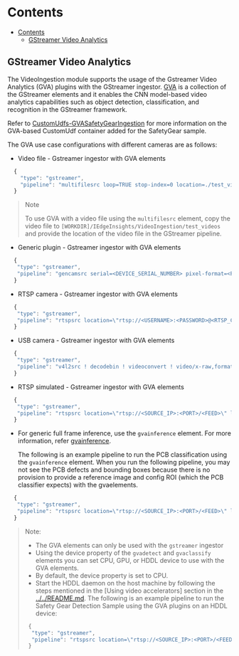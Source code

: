 # Contents

- [Contents](#contents)
  - [GStreamer Video Analytics](#gstreamer-video-analytics)

## GStreamer Video Analytics

The VideoIngestion module supports the usage of the Gstreamer Video Analytics (GVA) plugins with the GStreamer ingestor. [GVA](https://github.com/openvinotoolkit/dlstreamer_gst) is
a collection of the GStreamer elements and it enables the CNN model-based video analytics capabilities such as object detection, classification, and recognition in the GStreamer framework.

Refer to [CustomUdfs-GVASafetyGearIngestion](../CustomUdfs/GVASafetyGearIngestion/README.md) for more information on the GVA-based CustomUdf container added for the SafetyGear sample.

The GVA use case configurations with different cameras are as follows:

- Video file - Gstreamer ingestor with GVA elements

```javascript
  {
    "type": "gstreamer",
    "pipeline": "multifilesrc loop=TRUE stop-index=0 location=./test_videos/<VIDEO_FILE> ! h264parse ! decodebin ! videoconvert ! video/x-raw,format=BGR ! gvadetect model=models/<DETECTION_MODEL> ! appsink"
  }
```

  > Note
  >
  > To use GVA with a video file using the `multifilesrc` element, copy the video file to `[WORKDIR]/IEdgeInsights/VideoIngestion/test_videos` and provide the location of the video file in the GStreamer pipeline.

- Generic plugin - Gstreamer ingestor with GVA elements

```javascript
  {
   "type": "gstreamer",
   "pipeline": "gencamsrc serial=<DEVICE_SERIAL_NUMBER> pixel-format=<PIXEL_FORMAT> ! vaapipostproc format=bgrx ! gvadetect model=models/<DETECTION_MODEL> ! videoconvert !  video/x-raw,format=BGR ! appsink"
  }  
```

- RTSP camera - Gstreamer ingestor with GVA elements

```javascript
  {
   "type": "gstreamer",
   "pipeline": "rtspsrc location=\"rtsp://<USERNAME>:<PASSWORD>@<RTSP_CAMERA_IP>:<PORT>/<FEED>\" latency=100 ! rtph264depay ! h264parse ! vaapih264dec ! vaapipostproc format=bgrx ! gvadetect model=models/<DETECTION_MODEL> ! videoconvert ! video/x-raw,format=BGR ! appsink"
  }
```

- USB camera - Gstreamer ingestor with GVA elements

```javascript
  {
   "type": "gstreamer",
   "pipeline": "v4l2src ! decodebin ! videoconvert ! video/x-raw,format=BGR ! gvadetect model=models/<DETECTION_MODEL> ! appsink"
  }
```

- RTSP simulated - Gstreamer ingestor with GVA elements

```javascript
  {
   "type": "gstreamer",
   "pipeline": "rtspsrc location=\"rtsp://<SOURCE_IP>:<PORT>/<FEED>\" latency=100 ! rtph264depay ! h264parse ! vaapih264dec ! vaapipostproc format=bgrx ! gvadetect model=models/<DETECTION_MODEL> ! videoconvert ! video/x-raw,format=BGR ! appsink"
  }
```

- For generic full frame inference, use the `gvainference` element. For more information, refer [gvainference](https://github.com/openvinotoolkit/dlstreamer_gst/wiki/gvainference).

  The following is an example pipeline to run the PCB classification using the `gvainference` element. When you run the following pipeline, you may not see the PCB defects and bounding boxes because there is no provision to provide a reference image and config ROI (which the PCB classifier expects) with the gvaelements.

```javascript
  {
   "type": "gstreamer",
   "pipeline": "rtspsrc location=\"rtsp://<SOURCE_IP>:<PORT>/<FEED>\" latency=100 ! rtph264depay ! h264parse ! vaapih264dec ! gvainference device=CPU model=common/video/udfs/python/pcb/ref/model_2.xml !    vaapipostproc format=bgrx height=600 width=600 ! videoconvert ! video/x-raw,format=BGR ! appsink",
  }
```

> Note:
>
> - The GVA elements can only be used with the `gstreamer` ingestor
> - Using the device property of the `gvadetect` and `gvaclassify` elements you can set CPU, GPU, or HDDL device to use with the GVA elements.
> - By default, the device property is set to CPU.
> - Start the HDDL daemon on the host machine by following the steps mentioned in the [Using video accelerators] section in the [../../README.md](https://github.com/open-edge-insights/eii-core/blob/master/README.md#using-video-accelerators-in-ingestionanalytics-containers).
> The following is an example pipeline to run the Safety Gear Detection Sample using the GVA plugins on an HDDL device:
>
> ```javascript
>  {
>   "type": "gstreamer",
>   "pipeline": "rtspsrc location=\"rtsp://<SOURCE_IP>:<PORT>/<FEED>\" latency=100 ! rtph264depay ! h264parse ! vaapih264dec ! vaapipostproc format=bgrx ! gvadetect device=HDDL  model=models/frozen_inference_graph.xml ! videoconvert ! video/x-raw,format=BGR ! appsink"
>  }
> ```
